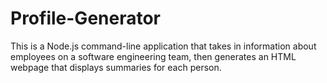 # Profile-Generator

This is a Node.js command-line application that takes in information about employees on a software engineering team, then generates an HTML webpage that displays summaries for each person.